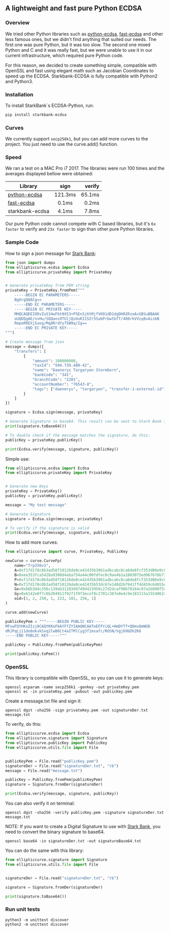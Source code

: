 ## A lightweight and fast pure Python ECDSA

### Overview

We tried other Python libraries such as [python-ecdsa], [fast-ecdsa] and other less famous ones, but we didn't find anything that suited our needs. The first one was pure Python, but it was too slow. The second one mixed Python and C and it was really fast, but we were unable to use it in our current infrastructure, which required pure Python code.

For this reason, we decided to create something simple, compatible with OpenSSL and fast using elegant math such as Jacobian Coordinates to speed up the ECDSA. Starkbank-ECDSA is fully compatible with Python2 and Python3.

### Installation

To install StarkBank`s ECDSA-Python, run:

```sh
pip install starkbank-ecdsa
```

### Curves

We currently support `secp256k1`, but you can add more curves to the project. You just need to use the curve.add() function.

### Speed

We ran a test on a MAC Pro i7 2017. The libraries were run 100 times and the averages displayed bellow were obtained:

| Library            | sign          | verify  |
| ------------------ |:-------------:| -------:|
| [python-ecdsa]     |   121.3ms     | 65.1ms  |
| [fast-ecdsa]       |     0.1ms     |  0.2ms  |
| starkbank-ecdsa    |     4.1ms     |  7.8ms  |

Our pure Python code cannot compete with C based libraries, but it's `6x faster` to verify and `23x faster` to sign than other pure Python libraries.

### Sample Code

How to sign a json message for [Stark Bank]:

```python
from json import dumps
from ellipticcurve.ecdsa import Ecdsa
from ellipticcurve.privateKey import PrivateKey


# Generate privateKey from PEM string
privateKey = PrivateKey.fromPem("""
    -----BEGIN EC PARAMETERS-----
    BgUrgQQACg==
    -----END EC PARAMETERS-----
    -----BEGIN EC PRIVATE KEY-----
    MHQCAQEEIODvZuS34wFbt0X53+P5EnSj6tMjfVK01dD1dgDH02RzoAcGBSuBBAAK
    oUQDQgAE/nvHu/SQQaos9TUljQsUuKI15Zr5SabPrbwtbfT/408rkVVzq8vAisbB
    RmpeRREXj5aog/Mq8RrdYy75W9q/Ig==
    -----END EC PRIVATE KEY-----
""")

# Create message from json
message = dumps({
    "transfers": [
        {
            "amount": 100000000,
            "taxId": "594.739.480-42",
            "name": "Daenerys Targaryen Stormborn",
            "bankCode": "341",
            "branchCode": "2201",
            "accountNumber": "76543-8",
            "tags": ["daenerys", "targaryen", "transfer-1-external-id"]
        }
    ]
})

signature = Ecdsa.sign(message, privateKey)

# Generate Signature in base64. This result can be sent to Stark Bank in the request header as the Digital-Signature parameter.
print(signature.toBase64())

# To double check if the message matches the signature, do this:
publicKey = privateKey.publicKey()

print(Ecdsa.verify(message, signature, publicKey))

```

Simple use:

```python
from ellipticcurve.ecdsa import Ecdsa
from ellipticcurve.privateKey import PrivateKey


# Generate new Keys
privateKey = PrivateKey()
publicKey = privateKey.publicKey()

message = "My test message"

# Generate Signature
signature = Ecdsa.sign(message, privateKey)

# To verify if the signature is valid
print(Ecdsa.verify(message, signature, publicKey))

```

How to add more curves:

```python
from ellipticcurve import curve, PrivateKey, PublicKey

newCurve = curve.CurveFp(
    name="frp256v1",
    A=0xf1fd178c0b3ad58f10126de8ce42435b3961adbcabc8ca6de8fcf353d86e9c00,
    B=0xee353fca5428a9300d4aba754a44c00fdfec0c9ae4b1a1803075ed967b7bb73f,
    P=0xf1fd178c0b3ad58f10126de8ce42435b3961adbcabc8ca6de8fcf353d86e9c03,
    N=0xf1fd178c0b3ad58f10126de8ce42435b53dc67e140d2bf941ffdd459c6d655e1,
    Gx=0xb6b3d4c356c139eb31183d4749d423958c27d2dcaf98b70164c97a2dd98f5cff,
    Gy=0x6142e0f7c8b204911f9271f0f3ecef8c2701c307e8e4c9e183115a1554062cfb,
    oid=[1, 2, 250, 1, 223, 101, 256, 1]
)

curve.add(newCurve)

publicKeyPem = """-----BEGIN PUBLIC KEY-----
MFswFQYHKoZIzj0CAQYKKoF6AYFfZYIAAQNCAATeEFFYiQL+HmDYTf+QDmvQmWGD
dRJPqLj11do8okvkSxq2lwB6Ct4aITMlCyg3f1msafc/ROSN/Vgj69bDhZK6
-----END PUBLIC KEY-----"""

publicKey = PublicKey.fromPem(publicKeyPem)

print(publicKey.toPem())
```

### OpenSSL

This library is compatible with OpenSSL, so you can use it to generate keys:

```
openssl ecparam -name secp256k1 -genkey -out privateKey.pem
openssl ec -in privateKey.pem -pubout -out publicKey.pem
```

Create a message.txt file and sign it:

```
openssl dgst -sha256 -sign privateKey.pem -out signatureDer.txt message.txt
```

To verify, do this:

```python
from ellipticcurve.ecdsa import Ecdsa
from ellipticcurve.signature import Signature
from ellipticcurve.publicKey import PublicKey
from ellipticcurve.utils.file import File


publicKeyPem = File.read("publicKey.pem")
signatureDer = File.read("signatureDer.txt", "rb")
message = File.read("message.txt")

publicKey = PublicKey.fromPem(publicKeyPem)
signature = Signature.fromDer(signatureDer)

print(Ecdsa.verify(message, signature, publicKey))

```

You can also verify it on terminal:

```
openssl dgst -sha256 -verify publicKey.pem -signature signatureDer.txt message.txt
```

NOTE: If you want to create a Digital Signature to use with [Stark Bank], you need to convert the binary signature to base64.

```
openssl base64 -in signatureDer.txt -out signatureBase64.txt
```

You can do the same with this library:
 
```python
from ellipticcurve.signature import Signature
from ellipticcurve.utils.file import File


signatureDer = File.read("signatureDer.txt", "rb")

signature = Signature.fromDer(signatureDer)

print(signature.toBase64())
```

### Run unit tests

```
python3 -m unittest discover
python2 -m unittest discover
```


[python-ecdsa]: https://github.com/warner/python-ecdsa
[fast-ecdsa]: https://github.com/AntonKueltz/fastecdsa
[Stark Bank]: https://starkbank.com
